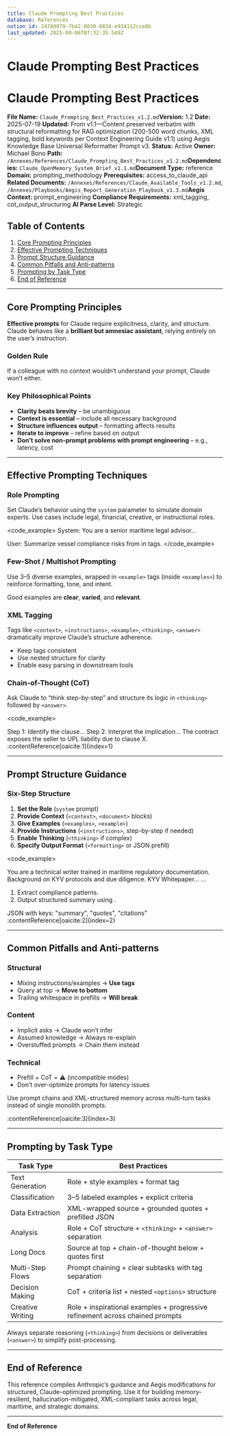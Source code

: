 ```yaml
---
title: Claude Prompting Best Practices
database: References
notion_id: 24780979-7b42-8030-8834-e934112cce8b
last_updated: 2025-09-06T07:32:35.549Z
---
```


# Claude Prompting Best Practices


# Claude Prompting Best Practices


**File Name:** `Claude_Prompting_Best_Practices_v1.2.md`**Version:** 1.2
**Date:** 2025-07-19
**Updated:** From v1.1—Content preserved verbatim with structural reformatting for RAG optimization (200-500 word chunks, XML tagging, bold keywords per Context Engineering Guide v1.1) using Aegis Knowledge Base Universal Reformatter Prompt v3.
**Status:** Active
**Owner:** Michael Bono
**Path:** `/Annexes/References/Claude_Prompting_Best_Practices_v1.2.md`**Dependencies:** `Claude_OpenMemory_System_Brief_v1.1.md`**Document Type:** reference
**Domain:** prompting\_methodology
**Prerequisites:** access\_to\_claude\_api
**Related Documents:** `/Annexes/References/Claude_Available_Tools_v1.2.md`, `/Annexes/Playbooks/Aegis_Report_Generation_Playbook_v1.3.md`**Aegis Context:** prompt\_engineering
**Compliance Requirements:** xml\_tagging, cot\_output\_structuring
**AI Parse Level:** Strategic


## Table of Contents

1. [Core Prompting Principles](https://www.notion.so/238809797b42800ea6e4c1bd26f0188c?v=238809797b4280ac969e000c00cadd67&p=247809797b4280308834e934112cce8b&pm=s#core-prompting-principles)
2. [Effective Prompting Techniques](https://www.notion.so/238809797b42800ea6e4c1bd26f0188c?v=238809797b4280ac969e000c00cadd67&p=247809797b4280308834e934112cce8b&pm=s#effective-prompting-techniques)
3. [Prompt Structure Guidance](https://www.notion.so/238809797b42800ea6e4c1bd26f0188c?v=238809797b4280ac969e000c00cadd67&p=247809797b4280308834e934112cce8b&pm=s#prompt-structure-guidance)
4. [Common Pitfalls and Anti-patterns](https://www.notion.so/238809797b42800ea6e4c1bd26f0188c?v=238809797b4280ac969e000c00cadd67&p=247809797b4280308834e934112cce8b&pm=s#common-pitfalls-and-anti-patterns)
5. [Prompting by Task Type](https://www.notion.so/238809797b42800ea6e4c1bd26f0188c?v=238809797b4280ac969e000c00cadd67&p=247809797b4280308834e934112cce8b&pm=s#prompting-by-task-type)
6. [End of Reference](https://www.notion.so/238809797b42800ea6e4c1bd26f0188c?v=238809797b4280ac969e000c00cadd67&p=247809797b4280308834e934112cce8b&pm=s#end-of-reference)

---


## Core Prompting Principles


**Effective prompts** for Claude require explicitness, clarity, and structure. Claude behaves like a **brilliant but amnesiac assistant**, relying entirely on the user’s instruction.


### Golden Rule


<important>


If a colleague with no context wouldn’t understand your prompt, Claude won’t either.


</important>


### Key Philosophical Points

- **Clarity beats brevity** – be unambiguous
- **Context is essential** – include all necessary background
- **Structure influences output** – formatting affects results
- **Iterate to improve** – refine based on output
- **Don’t solve non-prompt problems with prompt engineering** – e.g., latency, cost

---


## Effective Prompting Techniques


### Role Prompting


Set Claude’s behavior using the `system` parameter to simulate domain experts. Use cases include legal, financial, creative, or instructional roles.


\<code\_example>
System: You are a senior maritime legal advisor...


User: <instructions>
Summarize vessel compliance risks from <document> in <answer> tags. </instructions>
\</code\_example>


### Few-Shot / Multishot Prompting


Use 3–5 diverse examples, wrapped in `<example>` tags (inside `<examples>`) to reinforce formatting, tone, and intent.


<example>


Good examples are **clear**, **varied**, and **relevant**.


</example>


### XML Tagging


<important>


Tags like `<context>`, `<instructions>`, `<example>`, `<thinking>`, `<answer>` dramatically improve Claude’s structure adherence.


</important>

- Keep tags consistent
- Use nested structure for clarity
- Enable easy parsing in downstream tools

### Chain-of-Thought (CoT)


Ask Claude to “think step-by-step” and structure its logic in `<thinking>` followed by `<answer>`.


\<code\_example>


<thinking>
Step 1: Identify the clause...
Step 2: Interpret the implication...
</thinking>


<answer>
The contract exposes the seller to UPL liability due to clause X.
</answer>
</code_example>:contentReference[oaicite:1]{index=1}


---


## Prompt Structure Guidance


### Six-Step Structure

1. **Set the Role** (`system` prompt)
2. **Provide Context** (`<context>`, `<document>` blocks)
3. **Give Examples** (`<examples>`, `<example>`)
4. **Provide Instructions** (`<instructions>`, step-by-step if needed)
5. **Enable Thinking** (`<thinking>` if complex)
6. **Specify Output Format** (`<formatting>` or JSON prefill)

\<code\_example>


<system>
You are a technical writer trained in maritime regulatory documentation.
</system>


<context>
Background on KYV protocols and due diligence.
</context>


<documents>
<document><source>KYV Whitepaper</source><document_content>...</document_content></document>
</documents>


<examples>
<example>...</example>
</examples>


<instructions>

1. Extract compliance patterns.
2. Output structured summary using <answer>.
</instructions>

<formatting>
JSON with keys: "summary", "quotes", "citations"
</formatting>
</code_example>:contentReference[oaicite:2]{index=2}


---


## Common Pitfalls and Anti-patterns


### Structural

- Mixing instructions/examples → **Use tags**
- Query at top → **Move to bottom**
- Trailing whitespace in prefills → **Will break**

### Content

- Implicit asks → Claude won’t infer
- Assumed knowledge → Always re-explain
- Overstuffed prompts → Chain them instead

### Technical

- Prefill + CoT = ⚠️ (incompatible modes)
- Don’t over-optimize prompts for latency issues

<thinking>


Use prompt chains and XML-structured memory across multi-turn tasks instead of single monolith prompts.


</thinking>:contentReference[oaicite:3]{index=3}


---


## Prompting by Task Type


| Task Type        | Best Practices                                                                |
| ---------------- | ----------------------------------------------------------------------------- |
| Text Generation  | Role + style examples + format tag                                            |
| Classification   | 3–5 labeled examples + explicit criteria                                      |
| Data Extraction  | XML-wrapped source + grounded quotes + prefilled JSON                         |
| Analysis         | Role + CoT structure + `<thinking>` + `<answer>` separation                   |
| Long Docs        | Source at top + chain-of-thought below + quotes first                         |
| Multi-Step Flows | Prompt chaining + clear subtasks with tag separation                          |
| Decision Making  | CoT + criteria list + nested `<options>` structure                            |
| Creative Writing | Role + inspirational examples + progressive refinement across chained prompts |


<answer>


Always separate reasoning (`<thinking>`) from decisions or deliverables (`<answer>`) to simplify post-processing.


</answer>


---


## End of Reference


This reference compiles Anthropic’s guidance and Aegis modifications for structured, Claude-optimized prompting. Use it for building memory-resilient, hallucination-mitigated, XML-compliant tasks across legal, maritime, and strategic domains.


---


**End of Reference**

